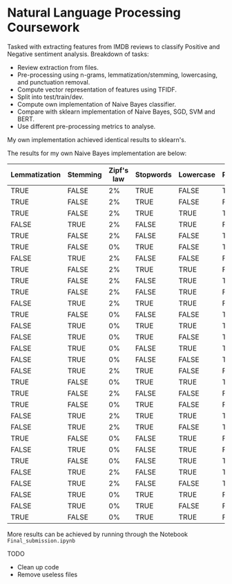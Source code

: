 # Natural Language Processing Coursework
Tasked with extracting features from IMDB reviews to classify Positive and Negative sentiment analysis.
Breakdown of tasks:
- Review extraction from files.
- Pre-processing using n-grams, lemmatization/stemming, lowercasing, and punctuation removal.
- Compute vector representation of features using TFIDF.
- Split into test/train/dev.
- Compute own implementation of Naive Bayes classifier.
- Compare with sklearn implementation of Naive Bayes, SGD, SVM and BERT.
- Use different pre-processing metrics to analyse.

My own implementation achieved identical results to sklearn's.


The results for my own Naive Bayes implementation are below:

| Lemmatization | Stemming | Zipf's law | Stopwords | Lowercase | Punctuation | Accuracy | Precision | Recall | F1 Score |
|---------------|----------|------------|-----------|-----------|-------------|----------|-----------|--------|----------|
| TRUE          | FALSE    | 2%         | TRUE      | FALSE     | TRUE        | 82.0%    | 82.2%     | 81.6%  | 81.9%    |
| TRUE          | FALSE    | 2%         | TRUE      | FALSE     | FALSE       | 81.7%    | 82.3%     | 80.6%  | 81.4%    |
| TRUE          | FALSE    | 2%         | TRUE      | TRUE      | TRUE        | 81.5%    | 81.3%     | 81.6%  | 81.5%    |
| FALSE         | TRUE     | 2%         | FALSE     | TRUE      | FALSE       | 80.7%    | 81.2%     | 79.6%  | 80.4%    |
| TRUE          | FALSE    | 2%         | FALSE     | FALSE     | TRUE        | 80.5%    | 79.9%     | 81.3%  | 80.6%    |
| TRUE          | FALSE    | 0%         | TRUE      | FALSE     | TRUE        | 80.5%    | 81.4%     | 78.9%  | 80.1%    |
| FALSE         | TRUE     | 2%         | FALSE     | FALSE     | FALSE       | 80.5%    | 81.0%     | 79.6%  | 80.3%    |
| TRUE          | FALSE    | 2%         | TRUE      | TRUE      | FALSE       | 80.3%    | 79.7%     | 81.3%  | 80.5%    |
| TRUE          | FALSE    | 2%         | FALSE     | TRUE      | TRUE        | 80.0%    | 79.9%     | 79.9%  | 79.9%    |
| TRUE          | FALSE    | 2%         | FALSE     | TRUE      | FALSE       | 80.0%    | 80.1%     | 79.6%  | 79.9%    |
| FALSE         | TRUE     | 2%         | TRUE      | TRUE      | FALSE       | 80.0%    | 79.7%     | 80.3%  | 80.0%    |
| TRUE          | FALSE    | 0%         | FALSE     | FALSE     | TRUE        | 79.8%    | 80.9%     | 77.9%  | 79.4%    |
| FALSE         | TRUE     | 0%         | TRUE      | TRUE      | TRUE        | 79.8%    | 83.0%     | 74.9%  | 78.7%    |
| FALSE         | TRUE     | 0%         | TRUE      | FALSE     | TRUE        | 79.8%    | 83.0%     | 74.9%  | 78.7%    |
| FALSE         | TRUE     | 0%         | FALSE     | TRUE      | TRUE        | 79.8%    | 83.5%     | 74.3%  | 78.6%    |
| FALSE         | TRUE     | 0%         | FALSE     | FALSE     | TRUE        | 79.8%    | 83.5%     | 74.3%  | 78.6%    |
| FALSE         | TRUE     | 2%         | TRUE      | FALSE     | FALSE       | 79.7%    | 79.4%     | 79.9%  | 79.7%    |
| TRUE          | FALSE    | 0%         | TRUE      | TRUE      | TRUE        | 79.7%    | 81.3%     | 76.9%  | 79.0%    |
| TRUE          | FALSE    | 2%         | FALSE     | FALSE     | FALSE       | 79.5%    | 79.5%     | 79.3%  | 79.4%    |
| TRUE          | FALSE    | 0%         | TRUE      | FALSE     | FALSE       | 79.2%    | 80.6%     | 76.6%  | 78.6%    |
| FALSE         | TRUE     | 2%         | TRUE      | TRUE      | TRUE        | 79.2%    | 78.8%     | 79.6%  | 79.2%    |
| FALSE         | TRUE     | 2%         | TRUE      | FALSE     | TRUE        | 79.2%    | 78.8%     | 79.6%  | 79.2%    |
| TRUE          | FALSE    | 0%         | FALSE     | TRUE      | FALSE       | 79.0%    | 81.2%     | 75.3%  | 78.1%    |
| FALSE         | TRUE     | 0%         | FALSE     | TRUE      | FALSE       | 78.7%    | 82.3%     | 72.9%  | 77.3%    |
| TRUE          | FALSE    | 0%         | FALSE     | TRUE      | TRUE        | 78.5%    | 80.4%     | 75.3%  | 77.7%    |
| FALSE         | TRUE     | 2%         | FALSE     | TRUE      | TRUE        | 78.5%    | 78.2%     | 78.9%  | 78.5%    |
| FALSE         | TRUE     | 2%         | FALSE     | FALSE     | TRUE        | 78.5%    | 78.2%     | 78.9%  | 78.5%    |
| FALSE         | TRUE     | 0%         | TRUE      | TRUE      | FALSE       | 78.5%    | 81.5%     | 73.6%  | 77.3%    |
| FALSE         | TRUE     | 0%         | TRUE      | FALSE     | FALSE       | 78.2%    | 81.1%     | 73.2%  | 77.0%    |
| TRUE          | FALSE    | 0%         | TRUE      | TRUE      | FALSE       | 78.2%    | 80.0%     | 74.9%  | 77.4%    |

More results can be achieved by running through the Notebook `Final_submission.ipynb`




TODO
- Clean up code
- Remove useless files
